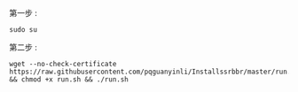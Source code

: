 第一步 :
```
sudo su
```

第二步 : 
```
wget --no-check-certificate https://raw.githubusercontent.com/pqguanyinli/Installssrbbr/master/run.sh && chmod +x run.sh && ./run.sh
```
